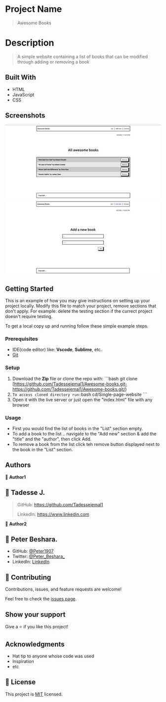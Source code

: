# Project Name

> Awesome Books

# Description

> A simple website containing a list of books that can be modified through adding or removing a book


## Built With

- HTML
- JavaScript
- CSS

## Screenshots

![](Screenshots/BookList01.jpg)
![](Screenshots/BookList02.jpg)

## Getting Started

This is an example of how you may give instructions on setting up your project locally. Modify this file to match your project, remove sections that don't apply. For example: delete the testing section if the currect project doesn't require testing.

To get a local copy up and running follow these simple example steps.

### Prerequisites
 - IDE(code editor) like: **Vscode**, **Sublime**, etc.  
 - [Git](https://www.linode.com/docs/guides/how-to-install-git-on-linux-mac-and-windows/)

### Setup
  1. Download the **Zip** file or clone the repo with: ```bash git clone [https://github.com/Tadessejemal1/Awesome-books.git-  https://github.com/Tadessejemal1/Awesome-books.git/)
  2.  ``` To access cloned directory run: ```bash cd/Single-page-website ``` 
  3. Open it with the live server or just  open the "index.html" file with any browser

### Usage
  - First you would find the list of books in the "List" section empty.
  - To add a book to the list .. navigate to the "Add new" section & add the "title"   and the "author", then click Add.
  - To remove a book from the list click teh remove button displayed next to the book in the "List" section.

## Authors

👤 **Author1**

## 👤 Tadesse J.

  > GitHub: https://github.com/Tadessejemal1 
  > 
  > LinkedIn: https://www.linkedin.com

👤 **Author2**

## 👤 Peter Beshara.

- GitHub: [@Peter1907](https://github.com/Peter1907)
- Twitter: [@Peter_Beshara_](https://twitter.com/Peter_Beshara_)
- LinkedIn: [LinkedIn](https://www.linkedin.com/in/peter-beshara-b33681241/)

## 🤝 Contributing

Contributions, issues, and feature requests are welcome!

Feel free to check the [issues page](../../issues/).

## Show your support

Give a ⭐️ if you like this project!

## Acknowledgments

- Hat tip to anyone whose code was used
- Inspiration
- etc

## 📝 License

This project is [MIT](./MIT.md) licensed.
